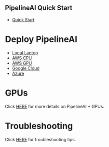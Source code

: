 ## PipelineAI Quick Start
* [Quick Start](quickstart)

# Deploy PipelineAI
* [Local Laptop](deploy/local.md)
* [AWS CPU](deploy/aws-cpu.md)
* [AWS GPU](deploy/aws-gpu.md)
* [Google Cloud](deploy/google.md)
* [Azure](deploy/azure.md)

# GPUs
Click [HERE](gpu/README.md) for more details on PipelineAI + GPUs.

# Troubleshooting
Click [HERE](troubleshooting/README.md) for troubleshooting tips.
